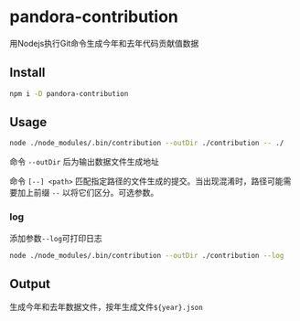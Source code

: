 # pandora-contribution
用Nodejs执行Git命令生成今年和去年代码贡献值数据


## Install

```bash
npm i -D pandora-contribution
``` 


## Usage

```bash
node ./node_modules/.bin/contribution --outDir ./contribution -- ./
``` 

命令 `--outDir` 后为输出数据文件生成地址

命令 `[--] <path>` 匹配指定路径的文件生成的提交。当出现混淆时，路径可能需要加上前缀 `--` 以将它们区分。可选参数。

### log

添加参数`--log`可打印日志

```bash
node ./node_modules/.bin/contribution --outDir ./contribution --log
``` 


## Output

生成今年和去年数据文件，按年生成文件`${year}.json`
